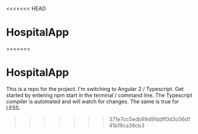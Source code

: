 <<<<<<< HEAD
# HospitalApp
=======
# HospitalApp
This is a repo for the project.
I'm switching to Angular 2 / Typescript. Get started by entering npm start in the terminal / command line. The Typescript compiler is automated and will watch for changes. The same is true for LESS.
>>>>>>> 371e7cc5edb99d9fddff0d3c06d141b19ca38cb3
